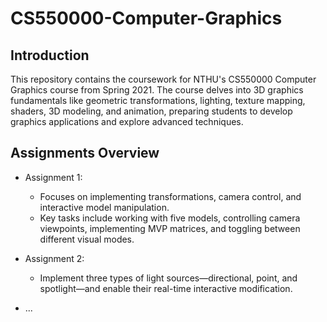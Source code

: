 # CS550000-Computer-Graphics

## Introduction
This repository contains the coursework for NTHU's CS550000 Computer Graphics course from Spring 2021. The course delves into 3D graphics fundamentals like geometric transformations, lighting, texture mapping, shaders, 3D modeling, and animation, preparing students to develop graphics applications and explore advanced techniques.

## Assignments Overview
* Assignment 1: 
    * Focuses on implementing transformations, camera control, and interactive model manipulation. 
    * Key tasks include working with five models, controlling camera viewpoints, implementing MVP matrices, and toggling between different visual modes.
* Assignment 2: 
    * Implement three types of light sources—directional, point, and spotlight—and enable their real-time interactive modification.

* ...
